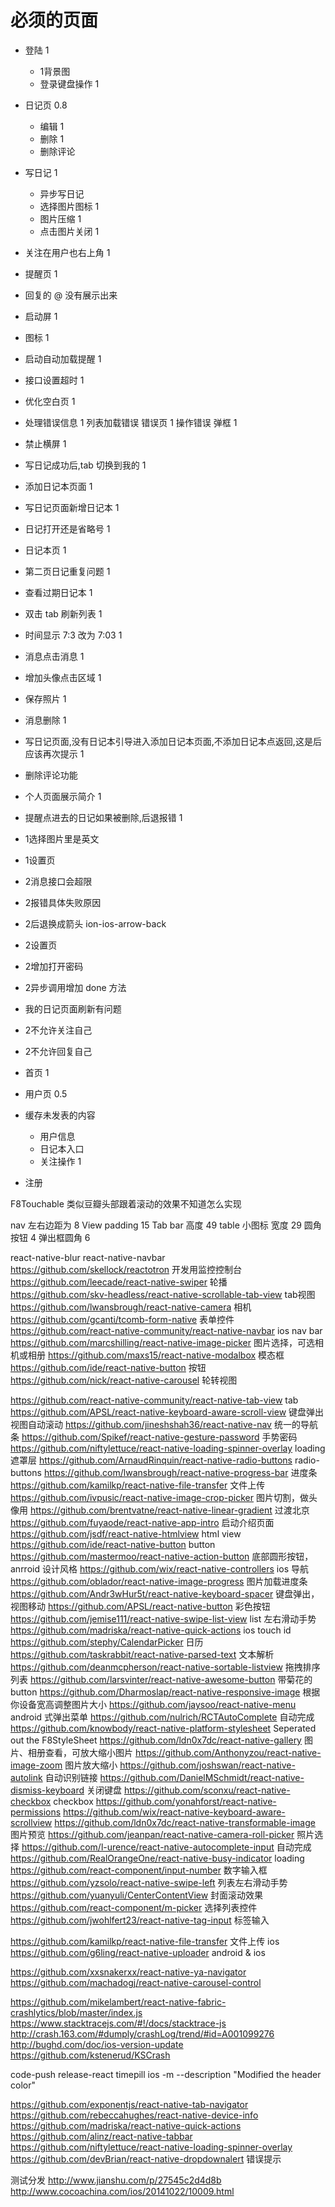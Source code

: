 必须的页面
=============================
 - 登陆           1
    - 1背景图
    - 登录键盘操作   1
 - 日记页         0.8
    - 编辑       1
    - 删除       1
    - 删除评论
 - 写日记         1
    - 异步写日记
    - 选择图片图标   1
    - 图片压缩      1
    - 点击图片关闭    1
 - 关注在用户也右上角    1
 - 提醒页              1
 - 回复的 @ 没有展示出来
 - 启动屏              1
 - 图标               1
 - 启动自动加载提醒     1
 - 接口设置超时       1
 - 优化空白页          1
 - 处理错误信息       1
    列表加载错误      错误页 1
    操作错误         弹框 1
 - 禁止横屏             1
 - 写日记成功后,tab 切换到我的 1
 - 添加日记本页面          1
 - 写日记页面新增日记本   1
 - 日记打开还是省略号    1

 - 日记本页     1
 - 第二页日记重复问题    1
 - 查看过期日记本        1
 - 双击 tab 刷新列表    1
 - 时间显示 7:3 改为 7:03 1
 - 消息点击消息           1
 - 增加头像点击区域         1
 - 保存照片                1
 - 消息删除             1
 - 写日记页面,没有日记本引导进入添加日记本页面,不添加日记本点返回,这是后应该再次提示   1
 - 删除评论功能
 - 个人页面展示简介     1
 - 提醒点进去的日记如果被删除,后退报错   1

 - 1选择图片里是英文
 - 1设置页
 - 2消息接口会超限
 - 2报错具体失败原因
 - 2后退换成箭头 ion-ios-arrow-back
 - 2设置页
 - 2增加打开密码

 - 2异步调用增加 done 方法

 - 我的日记页面刷新有问题



 - 2不允许关注自己
 - 2不允许回复自己




 - 首页           1
 - 用户页         0.5
 - 缓存未发表的内容
    - 用户信息
    - 日记本入口
    - 关注操作      1



 - 注册

F8Touchable
类似豆瓣头部跟着滚动的效果不知道怎么实现

nav 左右边距为 8
View padding 15
Tab bar 高度 49
table 小图标 宽度 29
圆角按钮 4
弹出框圆角 6

 react-native-blur
 react-native-navbar
 https://github.com/skellock/reactotron                             开发用监控控制台
 https://github.com/leecade/react-native-swiper                     轮播
 https://github.com/skv-headless/react-native-scrollable-tab-view   tab视图
 https://github.com/lwansbrough/react-native-camera                 相机
 https://github.com/gcanti/tcomb-form-native                        表单控件
 https://github.com/react-native-community/react-native-navbar      ios nav bar
 https://github.com/marcshilling/react-native-image-picker          图片选择，可选相机或相册
 https://github.com/maxs15/react-native-modalbox                    模态框
 https://github.com/ide/react-native-button                         按钮
 https://github.com/nick/react-native-carousel                      轮转视图


 https://github.com/react-native-community/react-native-tab-view    tab
 https://github.com/APSL/react-native-keyboard-aware-scroll-view    键盘弹出视图自动滚动
 https://github.com/jineshshah36/react-native-nav                   统一的导航条
 https://github.com/Spikef/react-native-gesture-password            手势密码
 https://github.com/niftylettuce/react-native-loading-spinner-overlay   loading 遮罩层
 https://github.com/ArnaudRinquin/react-native-radio-buttons        radio-buttons
 https://github.com/lwansbrough/react-native-progress-bar           进度条
 https://github.com/kamilkp/react-native-file-transfer              文件上传
 https://github.com/ivpusic/react-native-image-crop-picker          图片切割，做头像用
 https://github.com/brentvatne/react-native-linear-gradient         过渡北京
 https://github.com/fuyaode/react-native-app-intro                  启动介绍页面
 https://github.com/jsdf/react-native-htmlview                      html view
 https://github.com/ide/react-native-button                         button
 https://github.com/mastermoo/react-native-action-button            底部圆形按钮，anrroid 设计风格
 https://github.com/wix/react-native-controllers                    ios 导航
 https://github.com/oblador/react-native-image-progress             图片加载进度条
 https://github.com/Andr3wHur5t/react-native-keyboard-spacer        键盘弹出，视图移动
 https://github.com/APSL/react-native-button                        彩色按钮
 https://github.com/jemise111/react-native-swipe-list-view          list 左右滑动手势
 https://github.com/madriska/react-native-quick-actions             ios touch id
 https://github.com/stephy/CalendarPicker                           日历
 https://github.com/taskrabbit/react-native-parsed-text             文本解析
 https://github.com/deanmcpherson/react-native-sortable-listview    拖拽排序列表
 https://github.com/larsvinter/react-native-awesome-button          带菊花的button
 https://github.com/Dharmoslap/react-native-responsive-image        根据你设备宽高调整图片大小
 https://github.com/jaysoo/react-native-menu                        android 式弹出菜单
 https://github.com/nulrich/RCTAutoComplete                         自动完成
 https://github.com/knowbody/react-native-platform-stylesheet       Seperated out the F8StyleSheet
 https://github.com/ldn0x7dc/react-native-gallery                   图片、相册查看，可放大缩小图片
 https://github.com/Anthonyzou/react-native-image-zoom              图片放大缩小
 https://github.com/joshswan/react-native-autolink                  自动识别链接
 https://github.com/DanielMSchmidt/react-native-dismiss-keyboard    关闭键盘
 https://github.com/sconxu/react-native-checkbox                    checkbox
 https://github.com/yonahforst/react-native-permissions
 https://github.com/wix/react-native-keyboard-aware-scrollview
 https://github.com/ldn0x7dc/react-native-transformable-image       图片预览
 https://github.com/jeanpan/react-native-camera-roll-picker         照片选择
 https://github.com/l-urence/react-native-autocomplete-input        自动完成
 https://github.com/RealOrangeOne/react-native-busy-indicator       loading
 https://github.com/react-component/input-number                    数字输入框
 https://github.com/yzsolo/react-native-swipe-left                  列表左右滑动手势
 https://github.com/yuanyuli/CenterContentView                      封面滚动效果
 https://github.com/react-component/m-picker                        选择列表控件
 https://github.com/jwohlfert23/react-native-tag-input              标签输入

 https://github.com/kamilkp/react-native-file-transfer              文件上传 ios
 https://github.com/g6ling/react-native-uploader                    android & ios


 https://github.com/xxsnakerxx/react-native-ya-navigator
 https://github.com/machadogj/react-native-carousel-control


 https://github.com/mikelambert/react-native-fabric-crashlytics/blob/master/index.js
 https://www.stacktracejs.com/#!/docs/stacktrace-js
 http://crash.163.com/#dumply/crashLog/trend/#id=A001099276
 http://bughd.com/doc/ios-version-update
 https://github.com/kstenerud/KSCrash

 code-push release-react timepill ios -m --description "Modified the header color"

 https://github.com/exponentjs/react-native-tab-navigator
 https://github.com/rebeccahughes/react-native-device-info
 https://github.com/madriska/react-native-quick-actions
 https://github.com/alinz/react-native-tabbar
 https://github.com/niftylettuce/react-native-loading-spinner-overlay
 https://github.com/devBrian/react-native-dropdownalert     错误提示

 测试分发
 http://www.jianshu.com/p/27545c2d4d8b
 http://www.cocoachina.com/ios/20141022/10009.html

